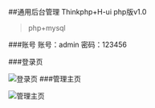 ##通用后台管理 Thinkphp+H-ui php版v1.0
>php+mysql

###账号
账号：admin
密码：123456

###登录页

![登录页](https://github.com/wlfs/CA_TP_HUI/raw/master/doc/images/login.jpg)
###管理主页

![管理主页](https://github.com/wlfs/CA_TP_HUI/raw/master/doc/images/main.jpg)

